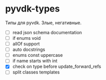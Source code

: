 # pyvdk-types
 Типы для pyvdk. Злые, негативные.

- [ ] read json schema documentation
- [ ] if enums void
- [ ] allOf support
- [ ] auto docstrings
- [ ] enums const uppercase
- [ ] if name starts with int
- [x] check on type before update_forward_refs
- [ ] split classes templates
